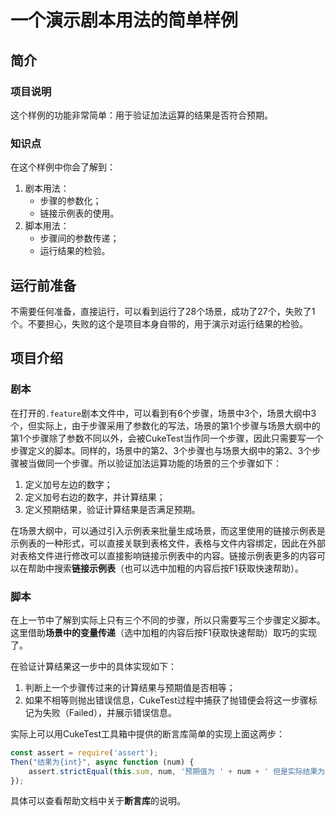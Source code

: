 # 一个演示剧本用法的简单样例
## 简介
### 项目说明
这个样例的功能非常简单：用于验证加法运算的结果是否符合预期。

### 知识点
在这个样例中你会了解到：
1. 剧本用法：
   * 步骤的参数化；
   * 链接示例表的使用。
2. 脚本用法：
   * 步骤间的参数传递；
   * 运行结果的检验。

## 运行前准备
不需要任何准备，直接运行，可以看到运行了28个场景，成功了27个，失败了1个。不要担心，失败的这个是项目本身自带的，用于演示对运行结果的检验。  

## 项目介绍
### 剧本
在打开的`.feature`剧本文件中，可以看到有6个步骤，场景中3个，场景大纲中3个，但实际上，由于步骤采用了参数化的写法，场景的第1个步骤与场景大纲中的第1个步骤除了参数不同以外，会被CukeTest当作同一个步骤，因此只需要写一个步骤定义的脚本。同样的，场景中的第2、3个步骤也与场景大纲中的第2、3个步骤被当做同一个步骤。所以验证加法运算功能的场景的三个步骤如下：
1. 定义加号左边的数字；
2. 定义加号右边的数字，并计算结果；
3. 定义预期结果，验证计算结果是否满足预期。

在场景大纲中，可以通过引入示例表来批量生成场景，而这里使用的链接示例表是示例表的一种形式，可以直接关联到表格文件，表格与文件内容绑定，因此在外部对表格文件进行修改可以直接影响链接示例表中的内容。链接示例表更多的内容可以在帮助中搜索**链接示例表**（也可以选中加粗的内容后按F1获取快速帮助）。

### 脚本
在上一节中了解到实际上只有三个不同的步骤，所以只需要写三个步骤定义脚本。这里借助**场景中的变量传递**（选中加粗的内容后按F1获取快速帮助）取巧的实现了。

在验证计算结果这一步中的具体实现如下：
1. 判断上一个步骤传过来的计算结果与预期值是否相等；
2. 如果不相等则抛出错误信息，CukeTest过程中捕获了抛错便会将这一步骤标记为失败（Failed），并展示错误信息。

实际上可以用CukeTest工具箱中提供的断言库简单的实现上面这两步：
```js
const assert = require('assert');
Then("结果为{int}", async function (num) {
    assert.strictEqual(this.sum, num, '预期值为 ' + num + ' 但是实际结果为 ' + this.sum + '.');
}); 
```

具体可以查看帮助文档中关于**断言库**的说明。


